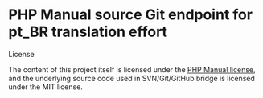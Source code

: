 # PHP Manual source Git endpoint for pt_BR translation effort

License

The content of this project itself is licensed under the [PHP Manual license](http://php.net/manual/en/copyright.php), and the underlying source code used in SVN/Git/GitHub bridge is licensed under the MIT license.
